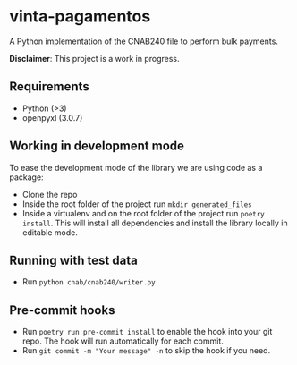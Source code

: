 # vinta-pagamentos

A Python implementation of the CNAB240 file to perform bulk payments.

**Disclaimer**: This project is a work in progress. 


## Requirements

- Python (>3)
- openpyxl (3.0.7)

## Working in development mode

To ease the development mode of the library we are using code as a package: 
- Clone the repo
- Inside the root folder of the project run `mkdir generated_files`
- Inside a virtualenv and on the root folder of the project run `poetry install`. This will install all dependencies and install the library locally in editable mode. 

## Running with test data

- Run `python cnab/cnab240/writer.py`

## Pre-commit hooks
- Run `poetry run pre-commit install` to enable the hook into your git repo. The hook will run automatically for each commit.
- Run `git commit -m "Your message" -n` to skip the hook if you need.

